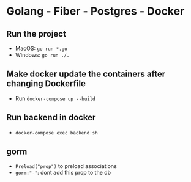 # Golang - Fiber - Postgres - Docker

## Run the project

- MacOS: `go run *.go`
- Windows: `go run ./.`

## Make docker update the containers after changing Dockerfile
- Run `docker-compose up --build`

## Run backend in docker
- `docker-compose exec backend sh`

## gorm
- `Preload("prop")` to preload associations
- `gorm:"-"`: dont add this prop to the db